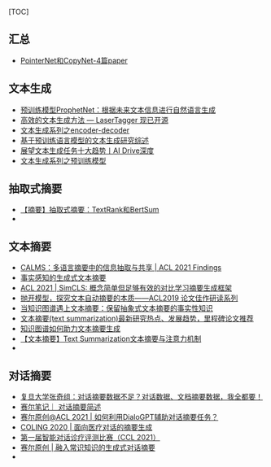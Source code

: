 [TOC]



## 汇总
- [PointerNet和CopyNet-4篇paper](https://zhuanlan.zhihu.com/p/73590690)


## 文本生成
- [预训练模型ProphetNet：根据未来文本信息进行自然语言生成](https://mp.weixin.qq.com/s?__biz=MjM5ODkzMzMwMQ==&mid=2650412511&idx=1&sn=088ac8d7fc7c6306d7cc153d560d52f0&chksm=becd938589ba1a932fe2da235ba091da67b56fbc8f7189679ea183c4eac7f734efb34f0172c6&scene=0&xtrack=1&exportkey=A1FaUDZZyWfHc9mFnP2yqh8%3D&pass_ticket=Df0Hp50Eu2KPStu3JpQZ9Z6bR9SWbRuBOlf%2B3ZYlN45nWCSRWViMRhGlg2I6f9uz#rd)
- [高效的文本生成方法 — LaserTagger 现已开源](https://mp.weixin.qq.com/s?__biz=MzU1OTMyNDcxMQ==&mid=2247487770&idx=1&sn=80f544fe4967b0d27d2fde4ae85536e1&chksm=fc185a52cb6fd344e77133b6bd420e5939ff3d7643d44001e57b14f61eda7038e10cf92d1435&scene=0&xtrack=1&exportkey=A%2BipZQYNNvKCbP0eE4FMyTU%3D&pass_ticket=Df0Hp50Eu2KPStu3JpQZ9Z6bR9SWbRuBOlf%2B3ZYlN45nWCSRWViMRhGlg2I6f9uz#rd)
- [文本生成系列之encoder-decoder](https://mp.weixin.qq.com/s/kSuWmBqBBxWPAbPr7g8GJQ)
- [基于预训练语言模型的文本生成研究综述](https://mp.weixin.qq.com/s?__biz=MzI3ODgwODA2MA==&mid=2247506342&idx=2&sn=8ad67536557d8e4b089807453bd17821&chksm=eb53cd35dc2444237ec03d81e4b54e10a3ffb66a220e41c37d24590bc5cdb84bc1eaa676669f&mpshare=1&scene=24&srcid=1008GbE7ljpCQHuWbu8kAoxV&sharer_sharetime=1633693015637&sharer_shareid=9d627645afe156ff11b0a8519d982bcd&exportkey=A5faGVLyaBD78Sz1oIMALhU%3D&pass_ticket=X1hVh%2FzYha2Fa9G%2FZWK0bpCofPY07lt8BPBNyjf1xUWYljT%2Bk%2F9q5rZ%2F%2B4bWWFme&wx_header=0#rd)
- [展望文本生成任务十大趋势丨AI Drive深度](https://mp.weixin.qq.com/s?__biz=MzU2ODY2MTUwNQ==&mid=2247532136&idx=1&sn=7f6e0958c8b4f8dd7c59c76e649d9336&chksm=fc88bd06cbff341090d6a5c5ddf4416bb081aea0c14f57b743923a79598de5ee4728b0c1d8cd&mpshare=1&scene=24&srcid=0930JjLhiQtVM8BMSMC4auFj&sharer_sharetime=1632996557891&sharer_shareid=9d627645afe156ff11b0a8519d982bcd&exportkey=AwZTC5aHRpPvtkSpUNugaZk%3D&pass_ticket=X1hVh%2FzYha2Fa9G%2FZWK0bpCofPY07lt8BPBNyjf1xUWYljT%2Bk%2F9q5rZ%2F%2B4bWWFme&wx_header=0#rd)
- [文本生成系列之预训练模型](https://mp.weixin.qq.com/s/enQr4IXgiCbLTuP__rZatg)


## 抽取式摘要
- [【摘要】抽取式摘要：TextRank和BertSum](https://mp.weixin.qq.com/s?__biz=MzI3ODgwODA2MA==&mid=2247488483&idx=4&sn=3d6133e6188add11732724ef47dda96a&chksm=eb500770dc278e66bea9697dad4c82ad9b242b0bc2605a5888e122184cd84c5e3e4bd1da29d2&mpshare=1&scene=1&srcid=1014vo5R8E8vwFq0ktmneOnu&sharer_sharetime=1634188997687&sharer_shareid=9d627645afe156ff11b0a8519d982bcd&exportkey=Ax%2FH0XpHTgQvCExXedYkzVg%3D&pass_ticket=R1AweeLAWw%2BNiXhIzTTZdwZWN39nPReyTpdWsFh9sTncp4d5JndrGpttZpZcXaVF&wx_header=0#rd)
- 


## 文本摘要
- [CALMS：多语言摘要中的信息抽取与共享 | ​ACL 2021 Findings](https://mp.weixin.qq.com/s?__biz=MzI3ODgwODA2MA==&mid=2247504394&idx=3&sn=5f6a43a8b93ab4f70ddce3dd4ffb1780&chksm=eb53c699dc244f8ff5e1048a0c6c7a295b5cb04e64f04815d6d4cae42df73410130a84c4829d&mpshare=1&scene=1&srcid=1014QDnerNuDwG3mSyOVxnpi&sharer_sharetime=1634188784342&sharer_shareid=9d627645afe156ff11b0a8519d982bcd&exportkey=Axla%2BWoes26wz6f4mm7S0ec%3D&pass_ticket=R1AweeLAWw%2BNiXhIzTTZdwZWN39nPReyTpdWsFh9sTncp4d5JndrGpttZpZcXaVF&wx_header=0#rd)
- [事实感知的生成式文本摘要](https://mp.weixin.qq.com/s?__biz=MzI4MDYzNzg4Mw==&mid=2247515144&idx=3&sn=c3c56e3a51a44a4a99148323f38931f6&chksm=ebb784dcdcc00dca4b76e38c9d2b64856731e804c2807b8cd1e8c6ba74d5f1ec66ef6796674d&mpshare=1&scene=1&srcid=1014gwJaHI8KigJAgEE4yEfK&sharer_sharetime=1634188714391&sharer_shareid=9d627645afe156ff11b0a8519d982bcd&exportkey=A4WR4206kt3JmRQWVix53lw%3D&pass_ticket=R1AweeLAWw%2BNiXhIzTTZdwZWN39nPReyTpdWsFh9sTncp4d5JndrGpttZpZcXaVF&wx_header=0#rd)
- [ACL 2021 | SimCLS: 概念简单但足够有效的对比学习摘要生成框架](https://mp.weixin.qq.com/s?__biz=MzIwMTc4ODE0Mw==&mid=2247531083&idx=2&sn=54c02e027de84d6d4a1abcc37f6b530c&chksm=96eaa5cba19d2cdd87ec305da8e37201825612e7440433f06502726eaec4b2e69d29f9713c9d&mpshare=1&scene=1&srcid=1014EEOgDw0MbueoeY9Ay6Jd&sharer_sharetime=1634188686934&sharer_shareid=9d627645afe156ff11b0a8519d982bcd&exportkey=A20qLwCEJ7wuzQGjOhocGro%3D&pass_ticket=R1AweeLAWw%2BNiXhIzTTZdwZWN39nPReyTpdWsFh9sTncp4d5JndrGpttZpZcXaVF&wx_header=0#rd)
- [抛开模型，探究文本自动摘要的本质——ACL2019 论文佳作研读系列](https://mp.weixin.qq.com/s?__biz=MjM5ODkzMzMwMQ==&mid=2650411543&idx=1&sn=d82ed3285aa40773b6360e0199fb6386&chksm=becd944d89ba1d5b708ea2ecba3735a8c54bc42fbc310f2b813742082cf6885a7a9db28edc17&mpshare=1&scene=1&srcid=1014iWhwUs4VOkWwpJomujjc&sharer_sharetime=1634188857943&sharer_shareid=9d627645afe156ff11b0a8519d982bcd&exportkey=A9t%2BnNJ9WiqMpvP6JfHBvS4%3D&pass_ticket=R1AweeLAWw%2BNiXhIzTTZdwZWN39nPReyTpdWsFh9sTncp4d5JndrGpttZpZcXaVF&wx_header=0#rd)
- [当知识图谱遇上文本摘要：保留抽象式文本摘要的事实性知识](https://mp.weixin.qq.com/s?__biz=MzIwMTc4ODE0Mw==&mid=2247510836&idx=3&sn=9030975e3d1679ce23e5978f68cbbe36&chksm=96ea74b4a19dfda2033ab11e9fcd0ecf53483a7c0b8cad8edcf43c7b64690950315b7406af7a&mpshare=1&scene=1&srcid=1014Qlut5Tszy8FxKPyWtDbR&sharer_sharetime=1634188877519&sharer_shareid=9d627645afe156ff11b0a8519d982bcd&exportkey=Aw7850%2BSv9c%2Bwv9z3AuOW%2F4%3D&pass_ticket=R1AweeLAWw%2BNiXhIzTTZdwZWN39nPReyTpdWsFh9sTncp4d5JndrGpttZpZcXaVF&wx_header=0#rd)
- [文本摘要(text summarization)最新研究热点、发展趋势，里程碑论文推荐](https://zhuanlan.zhihu.com/p/111266615)
- [知识图谱如何助力文本摘要生成](https://mp.weixin.qq.com/s?__biz=MjM5ODkzMzMwMQ==&mid=2650415088&idx=3&sn=f00f301ad9ec9d2439a737ec74ab7a57&chksm=becd99aa89ba10bcdd747c6cadeacbf0883f3606d8076fd42ecda45ff50a26c05d645335c937&mpshare=1&scene=24&srcid=0731ecdqjC6kRUDDXNNbcz7C&sharer_sharetime=1596189081639&sharer_shareid=9d627645afe156ff11b0a8519d982bcd&exportkey=Awfjg23AZIOShAmTtuYYCmA%3D&pass_ticket=IL%2BeHRprAt5yAlLjjC250jaLkeHDOYyDyV4vRbYX%2F0r7c3KJ%2FwPqrBhOiTesV9Z9&wx_header=0#rd)
- [【文本摘要】Text Summarization文本摘要与注意力机制](https://mp.weixin.qq.com/s?__biz=MzI3ODgwODA2MA==&mid=2247488353&idx=2&sn=c24857778c8b8596f11569fd8b41c597&chksm=eb5007f2dc278ee419fadd32a8c876371089f4f25bad1aebd5693b46ea33279fb7030948a389&scene=0&xtrack=1&exportkey=A8pmRfjFznpnA%2Bedg5N8yPk%3D&pass_ticket=peaJqRABUyiyXUkxShtHPoJ7onMoJTA4OFYeMuNaXmdNKq47G0x8XJEm7afGdVcX#rd)
- 


## 对话摘要
- [复旦大学张奇组：对话摘要数据不足？对话数据、文档摘要数据，我全都要！](https://mp.weixin.qq.com/s?__biz=MzIwMTc4ODE0Mw==&mid=2247540812&idx=2&sn=82dd604d7e00c3acc01d277a69c6ad1a&chksm=96eaffcca19d76da3603f69a26ea1025ca324046da628afb2c08a2355c972f41bd61c8d318cc&mpshare=1&scene=1&srcid=10145wuA1yhYis2lDVpZCCmy&sharer_sharetime=1634188648177&sharer_shareid=9d627645afe156ff11b0a8519d982bcd&exportkey=A%2FUvYkA2C8i8YZtEZGwA65s%3D&pass_ticket=R1AweeLAWw%2BNiXhIzTTZdwZWN39nPReyTpdWsFh9sTncp4d5JndrGpttZpZcXaVF&wx_header=0#rd)
- [赛尔笔记｜ 对话摘要简述](https://mp.weixin.qq.com/s?__biz=MzIxMjAzNDY5Mg==&mid=2650802409&idx=1&sn=6dc8e7c2d9bfeda363d349c96636cb0d&chksm=8cb89d02bbcf1414eed95cf1201996781e52717390f34672f7bf67fc12d1612445bdcd0cfee3&mpshare=1&scene=1&srcid=1014BAXsFl06RMneJJuk2e0h&sharer_sharetime=1634188729233&sharer_shareid=9d627645afe156ff11b0a8519d982bcd&exportkey=Axn1u7qXf%2B8KgbkwYia6gYU%3D&pass_ticket=R1AweeLAWw%2BNiXhIzTTZdwZWN39nPReyTpdWsFh9sTncp4d5JndrGpttZpZcXaVF&wx_header=0#rd)
- [赛尔原创@ACL 2021 | 如何利用DialoGPT辅助对话摘要任务？](https://mp.weixin.qq.com/s?__biz=MzIxMjAzNDY5Mg==&mid=2650803517&idx=1&sn=84e5382154b7a37974c00cf423f7134f&chksm=8cb898d6bbcf11c0e66328ebc05b78ed6766e60a27c9cec7524d0ae39bd4f4c1df8084f8c0b9&mpshare=1&scene=1&srcid=1014Zx6teQUICIccBDGDhMdD&sharer_sharetime=1634188742621&sharer_shareid=9d627645afe156ff11b0a8519d982bcd&exportkey=A8jORBbWNf4JxjgAViFhgWg%3D&pass_ticket=R1AweeLAWw%2BNiXhIzTTZdwZWN39nPReyTpdWsFh9sTncp4d5JndrGpttZpZcXaVF&wx_header=0#rd)
- [COLING 2020 | 面向医疗对话的摘要生成](https://mp.weixin.qq.com/s?__biz=MzIwMTc4ODE0Mw==&mid=2247523373&idx=2&sn=44e2656aebcd1f6bb43aeb45b79a6e66&chksm=96ea43ada19dcabb189370f496780479d783e175cf858218fc6c6a89165ffc384f2a493794bd&mpshare=1&scene=1&srcid=1014jheGSJ7b0EgxBSHsEUUP&sharer_sharetime=1634188815873&sharer_shareid=9d627645afe156ff11b0a8519d982bcd&exportkey=A8L8FlqyHXhkfHQ7Y8BOsVE%3D&pass_ticket=R1AweeLAWw%2BNiXhIzTTZdwZWN39nPReyTpdWsFh9sTncp4d5JndrGpttZpZcXaVF&wx_header=0#rd)
- [第一届智能对话诊疗评测比赛（CCL 2021）](http://www.fudan-disc.com/sharedtask/imcs21/index.html)
- [赛尔原创 | 融入常识知识的生成式对话摘要](https://mp.weixin.qq.com/s?__biz=MzIxMjAzNDY5Mg==&mid=2650800894&idx=1&sn=c319d87fb33f5d59ce15ea4a33450af5&chksm=8cb89715bbcf1e031f662879d2bb6e9134fdc6a3f1f1afc3147f435cb2a3235404ac312a9834&mpshare=1&scene=1&srcid=10141GPAixF20pKKG1TA2Mku&sharer_sharetime=1634188833653&sharer_shareid=9d627645afe156ff11b0a8519d982bcd&exportkey=A4j7w%2B8TUtsnZeFbslOOb0I%3D&pass_ticket=R1AweeLAWw%2BNiXhIzTTZdwZWN39nPReyTpdWsFh9sTncp4d5JndrGpttZpZcXaVF&wx_header=0#rd)
- 
